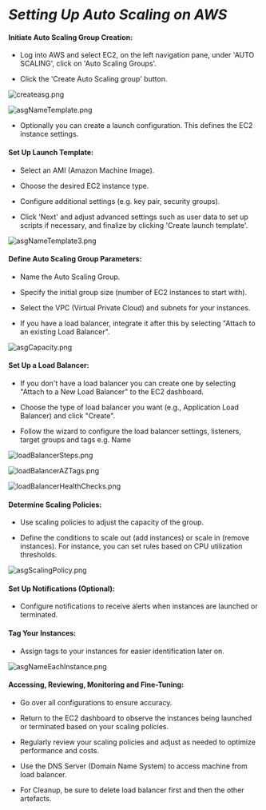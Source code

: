 # _Setting Up Auto Scaling on AWS_

#### Initiate Auto Scaling Group Creation:
- Log into AWS and select EC2, on the left navigation pane, under 'AUTO SCALING', click on 'Auto Scaling Groups'.<br>

- Click the 'Create Auto Scaling group' button.<br>

![createasg.png](createasg.png)<br>

![asgNameTemplate.png](asgNameTemplate.png)<br>

- Optionally you can create a launch configuration. This defines the EC2 instance settings.<br>

#### Set Up Launch Template:

- Select an AMI (Amazon Machine Image).<br>

- Choose the desired EC2 instance type.<br>

- Configure additional settings (e.g. key pair, security groups).<br>

- Click 'Next' and adjust advanced settings such as user data to set up scripts if necessary, and finalize by clicking 'Create launch template'.<br>

![asgNameTemplate3.png](asgNameTemplate3.png)

#### Define Auto Scaling Group Parameters:

- Name the Auto Scaling Group.<br>


- Specify the initial group size (number of EC2 instances to start with).<br>


- Select the VPC (Virtual Private Cloud) and subnets for your instances.<br>


- If you have a load balancer, integrate it after this by selecting "Attach to an existing Load Balancer".<br>

![asgCapacity.png](asgCapacity.png)

#### Set Up a Load Balancer:

   - If you don't have a load balancer you can create one by selecting "Attach to a New Load Balancer" to the EC2 dashboard.<br>

   - Choose the type of load balancer you want (e.g., Application Load Balancer) and click "Create".<br>

   - Follow the wizard to configure the load balancer settings, listeners, target groups and tags e.g. Name<br>

![loadBalancerSteps.png](loadBalancerSteps.png) <br>

![loadBalancerAZTags.png](loadBalancerAZTags.png) <br>

![loadBalancerHealthChecks.png](loadBalancerHealthChecks.png) <br>


#### Determine Scaling Policies:

- Use scaling policies to adjust the capacity of the group.<br>

- Define the conditions to scale out (add instances) or scale in (remove instances). For instance, you can set rules based on CPU utilization thresholds.<br>

![asgScalingPolicy.png](asgScalingPolicy.png)<br>

#### Set Up Notifications (Optional):

- Configure notifications to receive alerts when instances are launched or terminated.<br>

#### Tag Your Instances:

- Assign tags to your instances for easier identification later on.<br>

![asgNameEachInstance.png](asgNameEachInstance.png)

#### Accessing, Reviewing, Monitoring and Fine-Tuning:

- Go over all configurations to ensure accuracy.<br>

- Return to the EC2 dashboard to observe the instances being launched or terminated based on your scaling policies.<br>

- Regularly review your scaling policies and adjust as needed to optimize performance and costs.<br>

- Use the DNS Server (Domain Name System) to access machine from load balancer. <br>

- For Cleanup, be sure to delete load balancer first and then the other artefacts.
